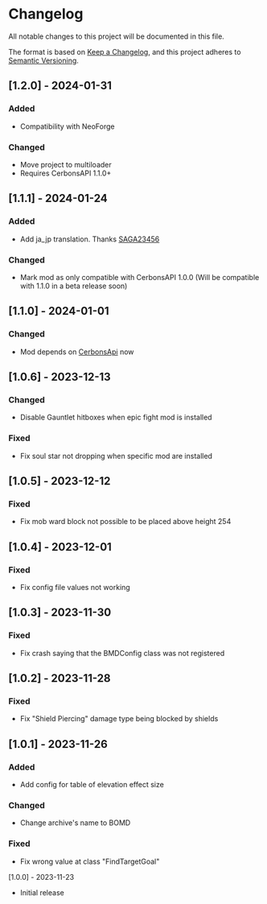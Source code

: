 # Changelog

All notable changes to this project will be documented in this file.

The format is based on [Keep a Changelog](https://keepachangelog.com/en/1.0.0/),
and this project adheres to [Semantic Versioning](https://semver.org/spec/v2.0.0.html).

## [1.2.0] - 2024-01-31

### Added

- Compatibility with NeoForge

### Changed

- Move project to multiloader
- Requires CerbonsAPI 1.1.0+

## [1.1.1] - 2024-01-24

### Added

- Add ja_jp translation. Thanks [SAGA23456](https://github.com/SAGA23456)

### Changed

- Mark mod as only compatible with CerbonsAPI 1.0.0 (Will be compatible with 1.1.0 in a beta release soon)

## [1.1.0] - 2024-01-01

### Changed

- Mod depends on [CerbonsApi](https://www.curseforge.com/minecraft/mc-mods/cerbons-api-forge) now

## [1.0.6] - 2023-12-13

### Changed

- Disable Gauntlet hitboxes when epic fight mod is installed

### Fixed

- Fix soul star not dropping when specific mod are installed

## [1.0.5] - 2023-12-12

### Fixed

- Fix mob ward block not possible to be placed above height 254

## [1.0.4] - 2023-12-01

### Fixed

- Fix config file values not working

## [1.0.3] - 2023-11-30

### Fixed

- Fix crash saying that the BMDConfig class was not registered

## [1.0.2] - 2023-11-28

### Fixed

- Fix "Shield Piercing" damage type being blocked by shields

## [1.0.1] - 2023-11-26

### Added

- Add config for table of elevation effect size

### Changed

- Change archive's name to BOMD

### Fixed

- Fix wrong value at class "FindTargetGoal"

[1.0.0] - 2023-11-23

- Initial release